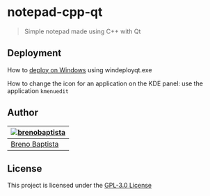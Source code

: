# notepad-cpp-qt

> Simple notepad made using C++ with Qt

## Deployment

How to [deploy on Windows](https://www.youtube.com/watch?v=8qozxqSZQEg) using windeployqt.exe

How to change the icon for an application on the KDE panel: use the application `kmenuedit`

## Author

| [![brenobaptista](https://avatars1.githubusercontent.com/u/47641641?s=120&v=4)](https://github.com/brenobaptista) |
| ----------------------------------------------------------------------------------------------------------------- |
| [Breno Baptista](https://github.com/brenobaptista)                                                                |

## License

This project is licensed under the [GPL-3.0 License](/LICENSE)
